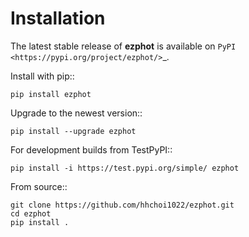Installation
============

The latest stable release of **ezphot** is available on `PyPI <https://pypi.org/project/ezphot/>`_.

Install with pip::

    pip install ezphot

Upgrade to the newest version::

    pip install --upgrade ezphot

For development builds from TestPyPI::

    pip install -i https://test.pypi.org/simple/ ezphot

From source::

    git clone https://github.com/hhchoi1022/ezphot.git
    cd ezphot
    pip install .
